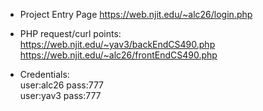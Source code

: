 - Project Entry Page https://web.njit.edu/~alc26/login.php

- PHP request/curl points:  
https://web.njit.edu/~yav3/backEndCS490.php  
https://web.njit.edu/~alc26/frontEndCS490.php

- Credentials:  
user:alc26 pass:777  
user:yav3 pass:777

